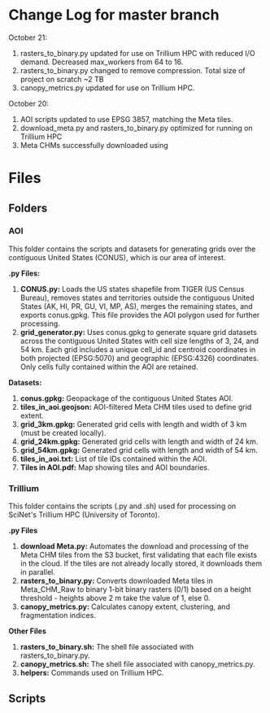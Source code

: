 # Change Log for master branch

October 21:
1. rasters_to_binary.py updated for use on Trillium HPC with reduced I/O demand. Decreased max_workers from 64 to 16.
2. rasters_to_binary.py changed to remove compression. Total size of project on scratch ~2 TB
3. canopy_metrics.py updated for use on Trillium HPC.

October 20: 
1. AOI scripts updated to use EPSG 3857, matching the Meta tiles.
2. download_meta.py and rasters_to_binary.py optimized for running on Trillium HPC
3. Meta CHMs successfully downloaded using 

# Files
## Folders
### AOI
This folder contains the scripts and datasets for generating grids over the contiguous United States (CONUS), which is our area of interest.

**.py Files:**
1. **CONUS.py:** Loads the US states shapefile from TIGER (US Census Bureau), removes states and territories outside the contiguous United States (AK, HI, PR, GU, VI, MP, AS), merges the remaining states, and exports conus.gpkg. This file provides the AOI polygon used for further processing.
2. **grid_generator.py:** Uses conus.gpkg to generate square grid datasets across the contiguous United States with cell size lengths of 3, 24, and 54 km. Each grid includes a unique cell_id and centroid coordinates in both projected (EPSG:5070) and geographic (EPSG:4326) coordinates. Only cells fully contained within the AOI are retained.

**Datasets:**
1. **conus.gpkg:** Geopackage of the contiguous United States AOI.
2. **tiles_in_aoi.geojson:** AOI-filtered Meta CHM tiles used to define grid extent.
3. **grid_3km.gpkg:** Generated grid cells with length and width of 3 km (must be created locally).
4. **grid_24km.gpkg:** Generated grid cells with length and width of 24 km.
5. **grid_54km.gpkg:** Generated grid cells with length and width of 54 km.
6. **tiles_in_aoi.txt:** List of tile IDs contained within the AOI.
7. **Tiles in AOI.pdf:** Map showing tiles and AOI boundaries.

### Trillium
This folder contains the scripts (.py and .sh) used for processing on SciNet's Trillium HPC (University of Toronto).

**.py Files**
1. **download Meta.py:** Automates the download and processing of the Meta CHM tiles from the S3 bucket, 
first validating that each file exists in the cloud. If the tiles are not already locally stored, it downloads them in parallel.
2. **rasters_to_binary.py:** Converts downloaded Meta tiles in Meta_CHM_Raw to binary 1-bit binary rasters (0/1) based on a height threshold - heights above 2 m take the value of 1, else 0.
3. **canopy_metrics.py:** Calculates canopy extent, clustering, and fragmentation indices.

**Other Files**
1. **rasters_to_binary.sh:** The shell file associated with rasters_to_binary.py.
2. **canopy_metrics.sh:** The shell file associated with canopy_metrics.py.
3. **helpers:** Commands used on Trillium HPC.

## Scripts
